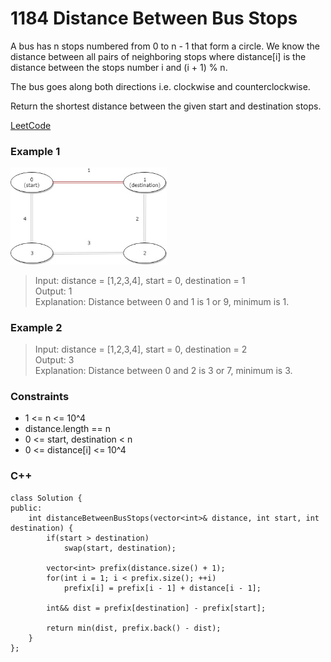 # 1184 Distance Between Bus Stops

A bus has n stops numbered from 0 to n - 1 that form a circle. We know the distance between all pairs of neighboring stops where distance[i] is the distance between the stops number i and (i + 1) % n.

The bus goes along both directions i.e. clockwise and counterclockwise.

Return the shortest distance between the given start and destination stops.

[LeetCode](https://leetcode.cn/problems/distance-between-bus-stops/)

### Example 1

<img src="img/1184_1.jpg" width = "250"/>


>Input: distance = [1,2,3,4], start = 0, destination = 1    
Output: 1  
Explanation: Distance between 0 and 1 is 1 or 9, minimum is 1.  

### Example 2

>Input: distance = [1,2,3,4], start = 0, destination = 2  
Output: 3  
Explanation: Distance between 0 and 2 is 3 or 7, minimum is 3.  
 

### Constraints

* 1 <= n <= 10^4
* distance.length == n
* 0 <= start, destination < n
* 0 <= distance[i] <= 10^4

### C++ 

```
class Solution {
public:
    int distanceBetweenBusStops(vector<int>& distance, int start, int destination) {
        if(start > destination)
            swap(start, destination);

        vector<int> prefix(distance.size() + 1);
        for(int i = 1; i < prefix.size(); ++i)
            prefix[i] = prefix[i - 1] + distance[i - 1];
        
        int&& dist = prefix[destination] - prefix[start];

        return min(dist, prefix.back() - dist);
    }
};
```
